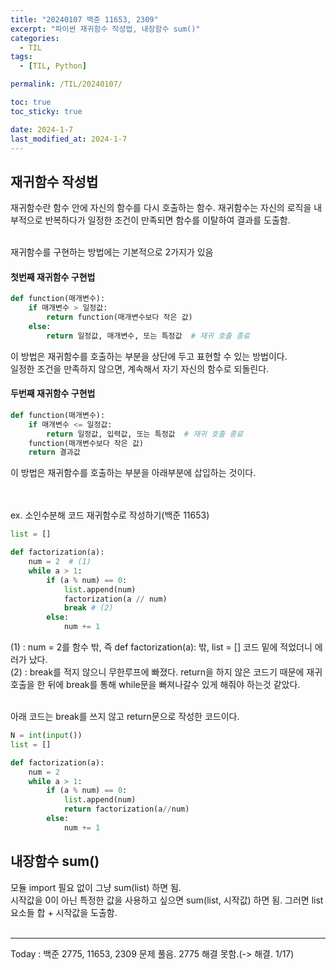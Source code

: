 ```yaml
---
title: "20240107 백준 11653, 2309"
excerpt: "파이썬 재귀함수 작성법, 내장함수 sum()"
categories:
  - TIL
tags:
  - [TIL, Python]

permalink: /TIL/20240107/

toc: true
toc_sticky: true

date: 2024-1-7
last_modified_at: 2024-1-7
---
```


## 재귀함수 작성법
재귀함수란 함수 안에 자신의 함수를 다시 호출하는 함수. 재귀함수는 자신의 로직을 내부적으로 반복하다가 일정한 조건이 만족되면 함수를 이탈하여 결과를 도출함.<br><br>

재귀함수를 구현하는 방법에는 기본적으로 2가지가 있음
#### 첫번째 재귀함수 구현법
```python
def function(매개변수):
    if 매개변수 > 일정값:
        return function(매개변수보다 작은 값)
    else:
        return 일정값, 매개변수, 또는 특정값  # 재귀 호출 종료 
```
이 방법은 재귀함수를 호출하는 부분을 상단에 두고 표현할 수 있는 방법이다.<br>
일정한 조건을 만족하지 않으면, 계속해서 자기 자신의 함수로 되돌린다.

#### 두번째 재귀함수 구현법
```python
def function(매개변수):
    if 매개변수 <= 일정값:
        return 일정값, 입력값, 또는 특정값  # 재귀 호출 종료
    function(매개변수보다 작은 값)
    return 결과값
```
이 방법은 재귀함수를 호출하는 부분을 아래부분에 삽입하는 것이다. <br><br><br>


ex. 소인수분해 코드 재귀함수로 작성하기(백준 11653)
```python
list = []

def factorization(a):
    num = 2  # (1)
    while a > 1:
        if (a % num) == 0:
            list.append(num)
            factorization(a // num)
            break # (2)
        else:
            num += 1
```
(1) : num = 2를 함수 밖, 즉 def factorization(a): 밖, list = [] 코드 밑에 적었더니 에러가 났다. <br>
(2) : break를 적지 않으니 무한루프에 빠졌다. return을 하지 않은 코드기 때문에 재귀 호출을 한 뒤에 break를 통해 while문을 빠져나갈수 있게 해줘야 하는것 같았다. <br><br>

아래 코드는 break를 쓰지 않고 return문으로 작성한 코드이다.
```python
N = int(input())
list = []

def factorization(a):
    num = 2
    while a > 1:
        if (a % num) == 0:
            list.append(num)
            return factorization(a//num)  
        else:
            num += 1
```

## 내장함수 sum()
모듈 import 필요 없이 그냥 sum(list) 하면 됨.<br>
시작값을 0이 아닌 특정한 값을 사용하고 싶으면 sum(list, 시작값) 하면 됨. 그러면 list 요소들 합 + 시작값을 도출함.
<br><br>
<hr>
Today : 백준 2775, 11653, 2309 문제 풀음. 2775 해결 못함.(-> 해결. 1/17)
